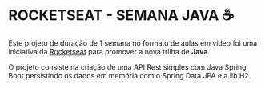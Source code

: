 # ROCKETSEAT - SEMANA JAVA :coffee:

Este projeto de duração de 1 semana no formato de aulas em vídeo foi uma iniciativa da [Rocketseat](https://www.rocketseat.com.br) para promover a nova trilha de **Java**.

O projeto consiste na criação de uma API Rest simples com Java Spring Boot persistindo os dados em memória com o Spring Data JPA e a lib H2.
